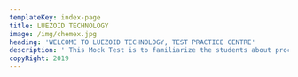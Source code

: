 ```yaml
---
templateKey: index-page
title: LUEZOID TECHNOLOGY
image: /img/chemex.jpg
heading: 'WELCOME TO LUEZOID TECHNOLOGY, TEST PRACTICE CENTRE'
description: ' This Mock Test is to familiarize the students about processes of Computer Based Test (CBT), candidate can understand various processes of Computer Based Test (CBT) with the available mock test.'
copyRight: 2019
---
```


